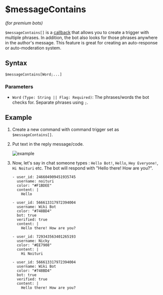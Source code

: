 # $messageContains
*(for premium bots)*

`$messageContains[]` is a [callback](../callbacks/introduction.md) that allows you to create a trigger with multiple phrases. In addition, the bot also looks for those phrases anywhere in the author's message. This feature is great for creating an auto-response or auto-moderation system. 

## Syntax
```
$messageContains[Word;...]
```

### Parameters
- `Word` `(Type: String || Flag: Required)`: The phrases/words the bot checks for. Separate phrases using `;`.

## Example
1. Create a new command with command trigger set as `$messageContains[]`.
2. Put text in the reply message/code.

    ![example](https://user-images.githubusercontent.com/69215413/114110028-8d714000-98a4-11eb-9e75-6d6ea5882756.png)

3. Now, let's say in chat someone types : `Hello Bot!`, `Hello`, `Hey Everyone!`, `Hi Noituri` etc. The bot will respond with "Hello there! How are you?".
   ``` discord yaml
   - user_id: 246604909451935745
     username: noituri
     color: "#F1BDEE"
     content: |
       Hello

   - user_id: 566613317972394004
     username: Wiki Bot
     color: "#748BD4"
     bot: true
     verified: true
     content: |
       Hello there! How are you?

   - user_id: 729343563401265193
     username: Nicky
     color: "#EE7908"
     content: |
       Hi Noituri

   - user_id: 566613317972394004
     username: Wiki Bot
     color: "#748BD4"
     bot: true
     verified: true
     content: |
       Hello there! How are you?
    ```
